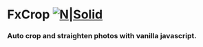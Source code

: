 # FxCrop [![N|Solid](https://github.com/Tmax9663/fxcrop/mylogo.png)](https://fxcrop.herokuapp.com/)

### Auto crop and straighten photos with vanilla javascript.

